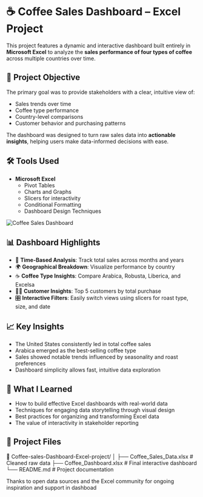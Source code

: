 # ☕ Coffee Sales Dashboard – Excel Project

This project features a dynamic and interactive dashboard built entirely in **Microsoft Excel** to analyze the **sales performance of four types of coffee** across multiple countries over time.

## 📌 Project Objective

The primary goal was to provide stakeholders with a clear, intuitive view of:
- Sales trends over time
- Coffee type performance
- Country-level comparisons
- Customer behavior and purchasing patterns

The dashboard was designed to turn raw sales data into **actionable insights**, helping users make data-informed decisions with ease.

## 🛠️ Tools Used
- **Microsoft Excel**
  - Pivot Tables
  - Charts and Graphs
  - Slicers for interactivity
  - Conditional Formatting
  - Dashboard Design Techniques

![Coffee Sales Dashboard](https://your-image-url.png)

## 📊 Dashboard Highlights

- 📅 **Time-Based Analysis**: Track total sales across months and years
- 🌍 **Geographical Breakdown**: Visualize performance by country
- ☕ **Coffee Type Insights**: Compare Arabica, Robusta, Liberica, and Excelsa
- 🧍‍♂️ **Customer Insights**: Top 5 customers by total purchase
- 🎛️ **Interactive Filters**: Easily switch views using slicers for roast type, size, and date

## 📈 Key Insights
- The United States consistently led in total coffee sales
- Arabica emerged as the best-selling coffee type
- Sales showed notable trends influenced by seasonality and roast preferences
- Dashboard simplicity allows fast, intuitive data exploration

## 🧠 What I Learned
- How to build effective Excel dashboards with real-world data
- Techniques for engaging data storytelling through visual design
- Best practices for organizing and transforming Excel data
- The value of interactivity in stakeholder reporting

## 📁 Project Files
📂 Coffee-sales-Dashboard-Excel-project/
│
├── Coffee_Sales_Data.xlsx # Cleaned raw data
├── Coffee_Dashboard.xlsx # Final interactive dashboard
└── README.md # Project documentation

Thanks to open data sources and the Excel community for ongoing inspiration and support in dashboad
